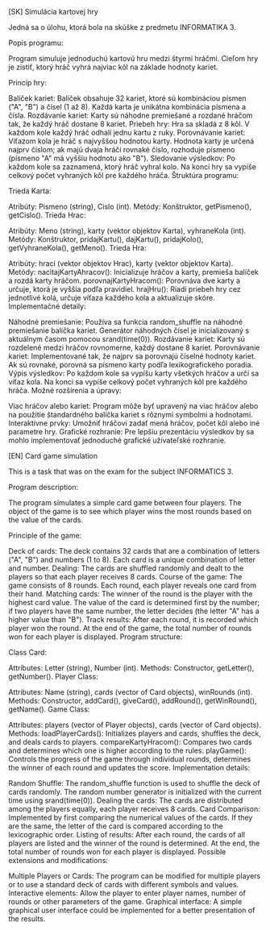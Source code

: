 [SK]
Simulácia kartovej hry

Jedná sa o úlohu, ktorá bola na skúške z predmetu INFORMATIKA 3.

Popis programu:

Program simuluje jednoduchú kartovú hru medzi štyrmi hráčmi. Cieľom hry je zistiť, ktorý hráč vyhrá najviac kôl na základe hodnoty kariet.

Princíp hry:

Balíček kariet: Balíček obsahuje 32 kariet, ktoré sú kombináciou písmen ("A", "B") a čísel (1 až 8). Každá karta je unikátna kombinácia písmena a čísla.
Rozdávanie kariet: Karty sú náhodne premiešané a rozdané hráčom tak, že každý hráč dostane 8 kariet.
Priebeh hry: Hra sa skladá z 8 kôl. V každom kole každý hráč odhalí jednu kartu z ruky.
Porovnávanie kariet: Víťazom kola je hráč s najvyššou hodnotou karty. Hodnota karty je určená najprv číslom; ak majú dvaja hráči rovnaké číslo, rozhoduje písmeno (písmeno "A" má vyššiu hodnotu ako "B").
Sledovanie výsledkov: Po každom kole sa zaznamená, ktorý hráč vyhral kolo. Na konci hry sa vypíše celkový počet vyhraných kôl pre každého hráča.
Štruktúra programu:

Trieda Karta:

Atribúty: Pismeno (string), Cislo (int).
Metódy: Konštruktor, getPismeno(), getCislo().
Trieda Hrac:

Atribúty: Meno (string), karty (vektor objektov Karta), vyhraneKola (int).
Metódy: Konštruktor, pridajKartu(), dajKartu(), pridajKolo(), getVyhraneKola(), getMeno().
Trieda Hra:

Atribúty: hraci (vektor objektov Hrac), karty (vektor objektov Karta).
Metódy:
nacitajKartyAhracov(): Inicializuje hráčov a karty, premieša balíček a rozdá karty hráčom.
porovnajKartyHracom(): Porovnáva dve karty a určuje, ktorá je vyššia podľa pravidiel.
hrajHru(): Riadi priebeh hry cez jednotlivé kolá, určuje víťaza každého kola a aktualizuje skóre.
Implementačné detaily:

Náhodné premiešanie: Používa sa funkcia random_shuffle na náhodné premiešanie balíčka kariet. Generátor náhodných čísel je inicializovaný s aktuálnym časom pomocou srand(time(0)).
Rozdávanie kariet: Karty sú rozdelené medzi hráčov rovnomerne, každý dostane 8 kariet.
Porovnávanie kariet: Implementované tak, že najprv sa porovnajú číselné hodnoty kariet. Ak sú rovnaké, porovná sa písmeno karty podľa lexikografického poradia.
Výpis výsledkov: Po každom kole sa vypíšu karty všetkých hráčov a určí sa víťaz kola. Na konci sa vypíše celkový počet vyhraných kôl pre každého hráča.
Možné rozšírenia a úpravy:

Viac hráčov alebo kariet: Program môže byť upravený na viac hráčov alebo na použitie štandardného balíčka kariet s rôznymi symbolmi a hodnotami.
Interaktívne prvky: Umožniť hráčovi zadať mená hráčov, počet kôl alebo iné parametre hry.
Grafické rozhranie: Pre lepšiu prezentáciu výsledkov by sa mohlo implementovať jednoduché grafické užívateľské rozhranie.

[EN]
Card game simulation

This is a task that was on the exam for the subject INFORMATICS 3.

Program description:

The program simulates a simple card game between four players. The object of the game is to see which player wins the most rounds based on the value of the cards.

Principle of the game:

Deck of cards: The deck contains 32 cards that are a combination of letters ("A", "B") and numbers (1 to 8). Each card is a unique combination of letter and number.
Dealing: The cards are shuffled randomly and dealt to the players so that each player receives 8 cards.
Course of the game: The game consists of 8 rounds. Each round, each player reveals one card from their hand.
Matching cards: The winner of the round is the player with the highest card value. The value of the card is determined first by the number; if two players have the same number, the letter decides (the letter "A" has a higher value than "B").
Track results: After each round, it is recorded which player won the round. At the end of the game, the total number of rounds won for each player is displayed.
Program structure:

Class Card:

Attributes: Letter (string), Number (int).
Methods: Constructor, getLetter(), getNumber().
Player Class:

Attributes: Name (string), cards (vector of Card objects), winRounds (int).
Methods: Constructor, addCard(), giveCard(), addRound(), getWinRound(), getName().
Game Class:

Attributes: players (vector of Player objects), cards (vector of Card objects).
Methods:
loadPlayerCards(): Initializes players and cards, shuffles the deck, and deals cards to players.
compareKartyHracom(): Compares two cards and determines which one is higher according to the rules.
playGame(): Controls the progress of the game through individual rounds, determines the winner of each round and updates the score.
Implementation details:

Random Shuffle: The random_shuffle function is used to shuffle the deck of cards randomly. The random number generator is initialized with the current time using srand(time(0)).
Dealing the cards: The cards are distributed among the players equally, each player receives 8 cards.
Card Comparison: Implemented by first comparing the numerical values ​​of the cards. If they are the same, the letter of the card is compared according to the lexicographic order.
Listing of results: After each round, the cards of all players are listed and the winner of the round is determined. At the end, the total number of rounds won for each player is displayed.
Possible extensions and modifications:

Multiple Players or Cards: The program can be modified for multiple players or to use a standard deck of cards with different symbols and values.
Interactive elements: Allow the player to enter player names, number of rounds or other parameters of the game.
Graphical interface: A simple graphical user interface could be implemented for a better presentation of the results.

